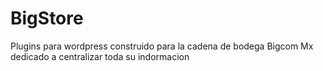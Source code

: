 # BigStore
Plugins para wordpress construido para la cadena de bodega Bigcom Mx dedicado a centralizar toda su indormacion
